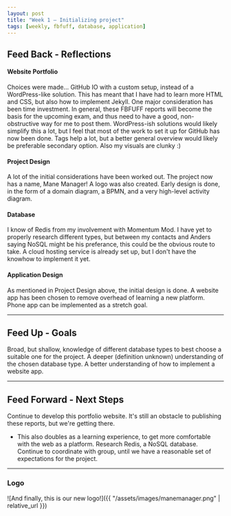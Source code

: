 ```yaml
---
layout: post
title: "Week 1 – Initializing project"
tags: [weekly, fbfuff, database, application]
---
```


## Feed Back - Reflections
#### Website Portfolio
Choices were made... GitHub IO with a custom setup, instead of a WordPress-like solution. 
This has meant that I have had to learn more HTML and CSS, but also how to implement Jekyll. 
One major consideration has been time investment. 
In general, these FBFUFF reports will become the basis for the upcoming exam, and thus need to have a good, non-obstructive way for me to post them. WordPress-ish solutions would likely simplify this a lot, but I feel that most of the work to set it up for GitHub has now been done. 
Tags help a lot, but a better general overview would likely be preferable secondary option.
Also my visuals are clunky :)

#### Project Design
A lot of the initial considerations have been worked out. 
The project now has a name, Mane Manager! A logo was also created. 
Early design is done, in the form of a domain diagram, a BPMN, and a very high-level activity diagram.

#### Database
I know of Redis from my involvement with Momentum Mod.
I have yet to properly research different types, but between my contacts and Anders saying NoSQL might be his preferance, this could be the obvious route to take. 
A cloud hosting service is already set up, but I don't have the knowhow to implement it yet. 

#### Application Design
As mentioned in Project Design above, the initial design is done.
A website app has been chosen to remove overhead of learning a new platform. Phone app can be implemented as a stretch goal.

---

## Feed Up - Goals
Broad, but shallow, knowledge of different database types to best choose a suitable one for the project.
A deeper (definition unknown) understanding of the chosen database type. 
A better understanding of how to implement a website app.

---

## Feed Forward - Next Steps
Continue to develop this portfolio website. It's still an obstacle to publishing these reports, but we're getting there.
- This also doubles as a learning experience, to get more comfortable with the web as a platform.
Research Redis, a NoSQL database. 
Continue to coordinate with group, until we have a reasonable set of expectations for the project.

---

### Logo
![And finally, this is our new logo!]({{ "/assets/images/manemanager.png" | relative_url }})